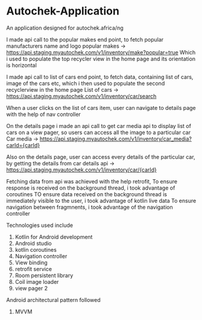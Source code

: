 # Autochek-Application

An application designed for autochek.africa/ng

I made api call to the popular makes end point, to fetch popular manufacturers name and logo
popular makes -> https://api.staging.myautochek.com/v1/inventory/make?popular=true
Which i used to populate the top recycler view in the home page and its orientation is horizontal

I made api call to list of cars end point, to fetch data, containing list of cars, image of the cars etc, which i then used to populate the second recyclerview in the home page
List of cars -> https://api.staging.myautochek.com/v1/inventory/car/search 

When a user clicks on the list of cars item, user can navigate to details page with the help of nav controller

On the details page i made an api call to get car media api to display list of cars on a view pager, so users can access all the image to a particular car
Car media -> https://api.staging.myautochek.com/v1/inventory/car_media?carId={carId} 

Also on the details page, user can access every details of the particular car, by getting the details from 
car details api ->  https://api.staging.myautochek.com/v1/inventory/car/{carId}

Fetching data from api was achieved with the help retrofit, 
To ensure response is received on the background thread, i took advantage of coroutines
TO ensure data received on the background thread is immediately visible to the user, i took advantage of kotlin live data
To ensure navigation between fragmnents, i took advantage of the navigation controller

Technologies used include

1. Kotlin for Android development
2. Android studio
3. kotlin coroutines 
4. Navigation controller
5. View binding
6. retrofit service
7. Room persistent library
8. Coil image loader
9. view pager 2


Android architectural pattern followed
1. MVVM
